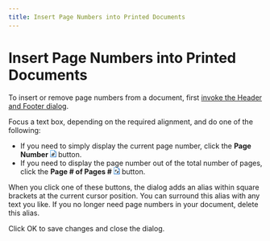 ```yaml
---
title: Insert Page Numbers into Printed Documents
---
```

# Insert Page Numbers into Printed Documents
To insert or remove page numbers from a document, first [invoke the Header and Footer dialog](../../../../../interface-elements-for-desktop/articles/print-preview/print-preview-for-winforms/headers-and-footers/insert-page-header-and-page-footer-into-printed-documents.md).

Focus a text box, depending on the required alignment, and do one of the following:
* If you need to simply display the current page number, click the **Page Number** ![previewButtonPageNumber](../../../../images/Img7270.png) button.
* If you need to display the page number out of the total number of pages, click the **Page # of Pages #** ![previewButtonPageOf](../../../../images/Img7271.png) button.

When you click one of these buttons, the dialog adds an alias within square brackets at the current cursor position. You can surround this alias with any text you like. If you no longer need page numbers in your document, delete this alias.

Click OK to save changes and close the dialog.